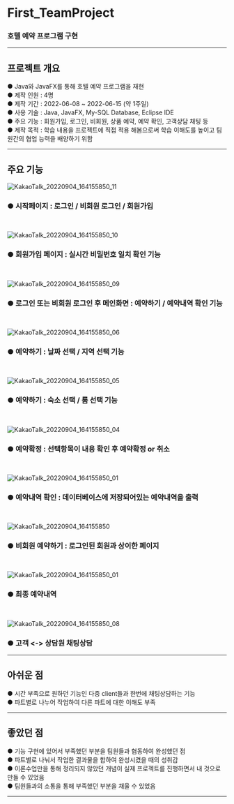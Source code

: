 # First_TeamProject
### 호텔 예약 프로그램 구현
<hr/>

## 프로젝트 개요
● Java와 JavaFX를 통해 호텔 예약 프로그램을 재현 <br/>
● 제작 인원 : 4명 <br/>
● 제작 기간 : 2022-06-08 ~ 2022-06-15 (약 1주일) <br/>
● 사용 기술 : Java, JavaFX, My-SQL Database, Eclipse IDE <br/>
● 주요 기능 : 회원가입, 로그인, 비회원, 상품 예약, 예약 확인, 고객상담 채팅 등 <br/>
● 제작 목적 : 학습 내용을 프로젝트에 직접 적용 해봄으로써 학습 이해도를 높이고 팀원간의 협업 능력을 배양하기 위함<br/>
<hr/>

## 주요 기능

![KakaoTalk_20220904_164155850_11](https://user-images.githubusercontent.com/98449486/188303016-01e8ce35-4036-447d-80bb-e59d84d00b14.jpg) <br/>
### ● 시작페이지 : 로그인 / 비회원 로그인 / 회원가입
<br/>

![KakaoTalk_20220904_164155850_10](https://user-images.githubusercontent.com/98449486/188303096-e05448f9-9fb0-4898-9b67-44139ac62896.jpg) <br/>
### ● 회원가입 페이지 : 실시간 비밀번호 일치 확인 기능
<br/>

![KakaoTalk_20220904_164155850_09](https://user-images.githubusercontent.com/98449486/188303159-e8401fef-0471-4e10-81e4-f0895d73cd17.jpg) <br/>
### ● 로그인 또는 비회원 로그인 후 메인화면 : 예약하기 / 예약내역 확인 기능
<br/>

![KakaoTalk_20220904_164155850_06](https://user-images.githubusercontent.com/98449486/188303182-c52c9ab8-edef-4f58-bd10-4e63a25c67a7.jpg) <br/>
### ● 예약하기 : 날짜 선택 / 지역 선택 기능
<br/>

![KakaoTalk_20220904_164155850_05](https://user-images.githubusercontent.com/98449486/188303201-ae7557c3-c5d1-4022-acbb-24e992801181.jpg) <br/>
### ● 예약하기 : 숙소 선택 / 룸 선택 기능
<br/>

![KakaoTalk_20220904_164155850_04](https://user-images.githubusercontent.com/98449486/188303231-beffb77b-b9f5-4dfd-b4b5-e45623b9aa67.jpg) <br/>
### ● 예약확정 : 선택항목이 내용 확인 후 예약확정 or 취소 
<br/>

![KakaoTalk_20220904_164155850_01](https://user-images.githubusercontent.com/98449486/188303277-c936d623-911a-43af-b314-59f5b6df86d5.jpg) <br/>
### ● 예약내역 확인 : 데이터베이스에 저장되어있는 예약내역을 출력
<br/>

![KakaoTalk_20220904_164155850](https://user-images.githubusercontent.com/98449486/188303315-fcc0feae-c3b3-4897-a9cc-1af3a6cdfea8.jpg) <br/>
### ● 비회원 예약하기 : 로그인된 회원과 상이한 페이지
<br/>

![KakaoTalk_20220904_164155850_01](https://user-images.githubusercontent.com/98449486/188303350-673ebb71-ce75-49b6-9b85-d18bf79faa3f.jpg) <br/>
### ● 최종 예약내역
<br/>

![KakaoTalk_20220904_164155850_08](https://user-images.githubusercontent.com/98449486/188303405-7f4e7e72-1f6f-433e-bfac-ed007d847a1e.jpg) <br/>
### ● 고객 <-> 상담원 채팅상담
<hr/>

## 아쉬운 점
● 시간 부족으로 원하던 기능인 다중 client들과 한번에 채팅상담하는 기능 <br/>
● 파트별로 나누어 작업하여 다른 파트에 대한 이해도 부족 <br/>

<hr/>

## 좋았던 점
● 기능 구현에 있어서 부족했던 부분을 팀원들과 협동하여 완성했던 점 <br/>
● 파트별로 나눠서 작업한 결과물을 합하여 완성시켰을 때의 성취감 <br/>
● 이론수업만을 통해 정리되지 않았던 개념이 실제 프로젝트를 진행하면서 내 것으로 만들 수 있었음 <br/>
● 팀원들과의 소통을 통해 부족했던 부분을 채울 수 있었음 <br/>
<hr/>

